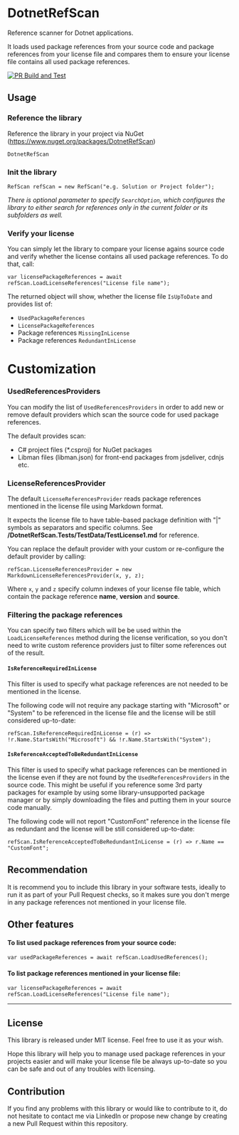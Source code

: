 # DotnetRefScan
Reference scanner for Dotnet applications.

It loads used package references from your source code and package references from your license file and compares them to ensure your license file contains all used package references.

[![PR Build and Test](https://github.com/simonpolan/DotnetRefScan/actions/workflows/pr-build-and-test.yml/badge.svg)](https://github.com/simonpolan/DotnetRefScan/actions/workflows/pr-build-and-test.yml)

## Usage

### Reference the library
Reference the library in your project via NuGet (https://www.nuget.org/packages/DotnetRefScan)
```
DotnetRefScan
```


### Init the library

```
RefScan refScan = new RefScan("e.g. Solution or Project folder");
```
*There is optional parameter to specify `SearchOption`, which configures the library to either search for references only in the current folder or its subfolders as well.*


### Verify your license
You can simply let the library to compare your license agains source code and verify whether the license contains all used package references.
To do that, call:

```
var licensePackageReferences = await refScan.LoadLicenseReferences("License file name");
```

The returned object will show, whether the license file `IsUpToDate` and provides list of:
- `UsedPackageReferences`
- `LicensePackageReferences`
- Package references `MissingInLicense`
- Package references `RedundantInLicense`


# Customization

### UsedReferencesProviders

You can modify the list of `UsedReferencesProviders` in order to add new or remove default providers which scan the source code for used package references.

The default provides scan:
- C# project files (*.csproj) for NuGet packages
- Libman files (libman.json) for front-end packages from jsdeliver, cdnjs etc.


### LicenseReferencesProvider

The default `LicenseReferencesProvider` reads package references mentioned in the license file using Markdown format.

It expects the license file to have table-based package definition with "|" symbols as separators and specific columns. See **/DotnetRefScan.Tests/TestData/TestLicense1.md** for reference.

You can replace the default provider with your custom or re-configure the default provider by calling:
```
refScan.LicenseReferencesProvider = new MarkdownLicenseReferencesProvider(x, y, z);
```
Where `x`, `y` and `z` specify column indexes of your license file table, which contain the package reference **name**, **version** and **source**.


### Filtering the package references

You can specify two filters which will be be used within the `LoadLicenseReferences` method during the license verification, so you don't need to write custom reference providers just to filter some references out of the result.

#### `IsReferenceRequiredInLicense`
This filter is used to specify what package references are not needed to be mentioned in the license.

The following code will not require any package starting with "Microsoft" or "System" to be referenced in the license file and the license will be still considered up-to-date:
```
refScan.IsReferenceRequiredInLicense = (r) => !r.Name.StartsWith("Microsoft") && !r.Name.StartsWith("System");
```

#### `IsReferenceAcceptedToBeRedundantInLicense`
This filter is used to specify what package references can be mentioned in the license even if they are not found by the `UsedReferencesProviders` in the source code.
This might be useful if you reference some 3rd party packages for example by using some library-unsupported package manager or by simply downloading the files and putting them in your source code manually.

The following code will not report "CustomFont" reference in the license file as redundant and the license will be still considered up-to-date:
```
refScan.IsReferenceAcceptedToBeRedundantInLicense = (r) => r.Name == "CustomFont";
```

## Recommendation

It is recommend you to include this library in your software tests, ideally to run it as part of your Pull Request checks, so it makes sure you don't merge in any package references not mentioned in your license file.


## Other features

#### To list used package references from your source code:

```
var usedPackageReferences = await refScan.LoadUsedReferences();
```


#### To list package references mentioned in your license file:

```
var licensePackageReferences = await refScan.LoadLicenseReferences("License file name");
```

---

## License

This library is released under MIT license. Feel free to use it as your wish.

Hope this library will help you to manage used package references in your projects easier and will make your license file be always up-to-date so you can be safe and out of any troubles with licensing.

## Contribution

If you find any problems with this library or would like to contribute to it, do not hesitate to contact me via LinkedIn or propose new change by creating a new Pull Request within this repository.
